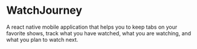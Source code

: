 # WatchJourney

A react native mobile application that helps you to keep tabs on your favorite shows, track what you have watched, what you are watching, and what you plan to watch next.

